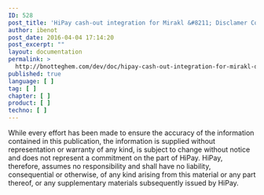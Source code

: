```yaml
---
ID: 528
post_title: 'HiPay cash-out integration for Mirakl &#8211; Disclamer Copy'
author: ibenot
post_date: 2016-04-04 17:14:20
post_excerpt: ""
layout: documentation
permalink: >
  http://bnotteghem.com/dev/doc/hipay-cash-out-integration-for-mirakl-disclamer-copy/%chapter%/%tag%/
published: true
language: [ ]
tag: [ ]
chapter: [ ]
product: [ ]
techno: [ ]
---
```

While every effort has been made to ensure the accuracy of the information contained in this publication, the information is supplied without representation or warranty of any kind, is subject to change without notice and does not represent a commitment on the part of HiPay. HiPay, therefore, assumes no responsibility and shall have no liability, consequential or otherwise, of any kind arising from this material or any part thereof, or any supplementary materials subsequently issued by HiPay.